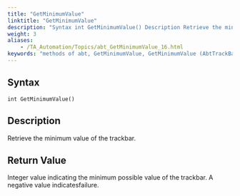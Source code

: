 ```yaml
--- 
title: "GetMinimumValue"
linktitle: "GetMinimumValue"
description: "Syntax int GetMinimumValue() Description Retrieve the minimum value of the trackbar. Return Value Integer value indicating the minimum possible value of the trackbar. A negative value indicates ..."
weight: 3
aliases: 
    - /TA_Automation/Topics/abt_GetMinimumValue_16.html
keywords: "methods of abt, GetMinimumValue, GetMinimumValue (AbtTrackBar), AbtTrackBar, getminiumvalue, gettrackbar getminimumvalue, minimum value of trackbar, retrieve minimum value of slider control, minimum limit of trackbar"
---
```


## Syntax

`int GetMinimumValue()`

## Description

Retrieve the minimum value of the trackbar.

## Return Value

Integer value indicating the minimum possible value of the trackbar. A negative value indicatesfailure.




